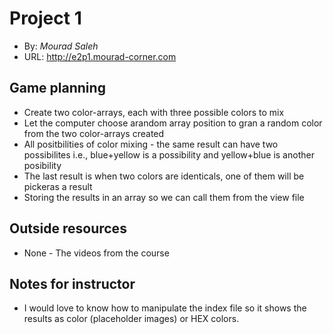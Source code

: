 # Project 1

- By: _Mourad Saleh_
- URL: <http://e2p1.mourad-corner.com>

## Game planning

- Create two color-arrays, each with three possible colors to mix
- Let the computer choose arandom array position to gran a random color from the two color-arrays created
- All positbilities of color mixing - the same result can have two possibilites i.e., blue+yellow is a possibility and yellow+blue is another posibility
- The last result is when two colors are identicals, one of them will be pickeras a result
- Storing the results in an array so we can call them from the view file

## Outside resources

- None - The videos from the course

## Notes for instructor

- I would love to know how to manipulate the index file so it shows the results as color (placeholder images) or HEX colors.
